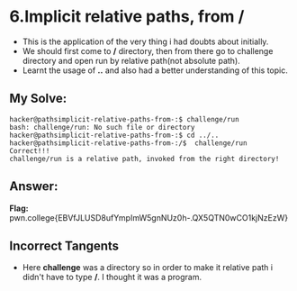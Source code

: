 # 6.Implicit relative paths, from /
- This is the application of the very thing i had doubts about initially.
- We should first come to **/** directory, then from there go to challenge directory and open run by relative path(not absolute path).
- Learnt the usage of **..** and also had a better understanding of this topic.

## My Solve:
```
hacker@pathsimplicit-relative-paths-from-:$ challenge/run  
bash: challenge/run: No such file or directory  
hacker@pathsimplicit-relative-paths-from-:$ cd ../..  
hacker@pathsimplicit-relative-paths-from-:/$  challenge/run  
Correct!!!  
challenge/run is a relative path, invoked from the right directory!  
```
## Answer:
**Flag:** pwn.college{EBVfJLUSD8ufYmpImW5gnNUz0h-.QX5QTN0wCO1kjNzEzW}

## Incorrect Tangents

- Here **challenge** was a directory so in order to make it relative path i didn't have to type **/**. I thought it was a program.


